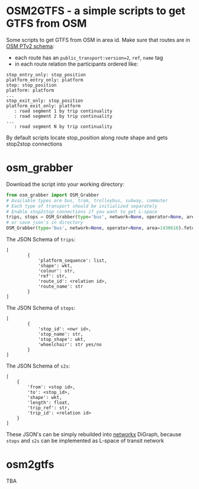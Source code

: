 # OSM2GTFS - a simple scripts to get GTFS from OSM

Some scripts to get GTFS from OSM in area id. Make sure that routes are in [OSM PTv2 schema](https://wiki.openstreetmap.org/wiki/Public_transport):

- each route has an `public_transport:version=2`, `ref`, `name`  tag
- in each route relation the participants ordered like:
```
stop_entry_only: stop_position
platform_entry_only: platform
stop: stop_position
platform: platform
...
stop_exit_only: stop_position
platform_exit_only: platform
   : road segment 1 by trip continuality
   : road segment 2 by trip continuality
...
   : road segment N by trip continuality
```

By default scripts locate stop_position along route shape and gets stop2stop connections

# osm_grabber
Download the script into your working directory:
```python
from osm_grabber import OSM_Grabber
# Available types are bus, tram, trolleybus, subway, commuter 
# Each type of transport should be initialized separately 
# Enable stop2stop connections if you want to get L-space
trips, stops = OSM_Grabber(type='bus', network=None, operator=None, area=1430616).fetch(s2s=True)
# or save json's in directory
OSM_Grabber(type='bus', network=None, operator=None, area=1430616).fetch(s2s=True, out_dir='kja')
```

The JSON Schema of `trips`:
```
[
        {
            'platform_sequence': list, 
            'shape': wkt, 
            'colour': str, 
            'ref': str, 
            'route_id': <relation id>,
            'route_name': str
        }
]
```

The JSON Schema of `stops`:
```
[
        {
            'stop_id': <nwr id>, 
            'stop_name': str, 
            'stop_shape': wkt, 
            'wheelchair': str yes/no
        }
]
```
The JSON Schema of `s2s`:
```
[
    {
        'from': <stop id>,
        'to': <stop_id>,
        'shape': wkt,
        'length': float,
        'trip_ref': str,
        'trip_id': <relation id>
    }
]
```
These JSON's can be simply rebuilded into [networkx](https://github.com/networkx/networkx) DiGraph, because `stops` and `s2s` can be implemented as L-space of transit network 
# osm2gtfs

TBA